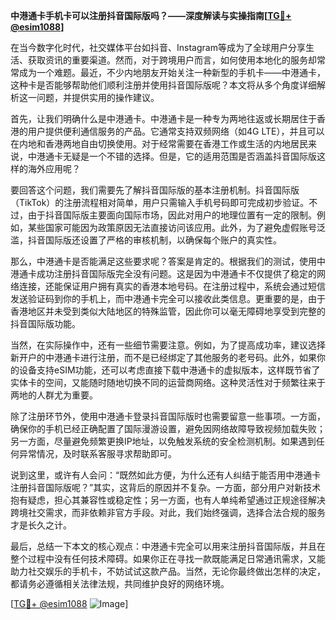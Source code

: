 **中港通卡手机卡可以注册抖音国际版吗？——深度解读与实操指南[[TG💪+ @esim1088](https://t.me/s/esim1088)]**

在当今数字化时代，社交媒体平台如抖音、Instagram等成为了全球用户分享生活、获取资讯的重要渠道。然而，对于跨境用户而言，如何使用本地化的服务却常常成为一个难题。最近，不少内地朋友开始关注一种新型的手机卡——中港通卡，这种卡是否能够帮助他们顺利注册并使用抖音国际版呢？本文将从多个角度详细解析这一问题，并提供实用的操作建议。

首先，让我们明确什么是中港通卡。中港通卡是一种专为两地往返或长期居住于香港的用户提供便利通信服务的产品。它通常支持双频网络（如4G LTE），并且可以在内地和香港两地自由切换使用。对于经常需要在香港工作或生活的内地居民来说，中港通卡无疑是一个不错的选择。但是，它的适用范围是否涵盖抖音国际版这样的海外应用呢？

要回答这个问题，我们需要先了解抖音国际版的基本注册机制。抖音国际版（TikTok）的注册流程相对简单，用户只需输入手机号码即可完成初步验证。不过，由于抖音国际版主要面向国际市场，因此对用户的地理位置有一定的限制。例如，某些国家可能因为政策原因无法直接访问该应用。此外，为了避免虚假账号泛滥，抖音国际版还设置了严格的审核机制，以确保每个账户的真实性。

那么，中港通卡是否能满足这些要求呢？答案是肯定的。根据我们的测试，使用中港通卡成功注册抖音国际版完全没有问题。这是因为中港通卡不仅提供了稳定的网络连接，还能保证用户拥有真实的香港本地号码。在注册过程中，系统会通过短信发送验证码到你的手机上，而中港通卡完全可以接收此类信息。更重要的是，由于香港地区并未受到类似大陆地区的特殊监管，因此你可以毫无障碍地享受到完整的抖音国际版功能。

当然，在实际操作中，还有一些细节需要注意。例如，为了提高成功率，建议选择新开户的中港通卡进行注册，而不是已经绑定了其他服务的老号码。此外，如果你的设备支持eSIM功能，还可以考虑直接下载中港通卡的虚拟版本，这样既节省了实体卡的空间，又能随时随地切换不同的运营商网络。这种灵活性对于频繁往来于两地的人群尤为重要。

除了注册环节外，使用中港通卡登录抖音国际版时也需要留意一些事项。一方面，确保你的手机已经正确配置了国际漫游设置，避免因网络故障导致视频加载失败；另一方面，尽量避免频繁更换IP地址，以免触发系统的安全检测机制。如果遇到任何异常情况，及时联系客服寻求帮助即可。

说到这里，或许有人会问：“既然如此方便，为什么还有人纠结于能否用中港通卡注册抖音国际版呢？”其实，这背后的原因并不复杂。一方面，部分用户对新技术抱有疑虑，担心其兼容性或稳定性；另一方面，也有人单纯希望通过正规途径解决跨境社交需求，而非依赖非官方手段。对此，我们始终强调，选择合法合规的服务才是长久之计。

最后，总结一下本文的核心观点：中港通卡完全可以用来注册抖音国际版，并且在整个过程中没有任何技术障碍。如果你正在寻找一款既能满足日常通讯需求，又能助力社交娱乐的手机卡，不妨试试这款产品。当然，无论你最终做出怎样的决定，都请务必遵循相关法律法规，共同维护良好的网络环境。

[[TG💪+ @esim1088](https://t.me/s/esim1088) ![Image](https://i.postimg.cc/4NQfJmqS/Snipaste-2025-05-13-00-14-12.png)]